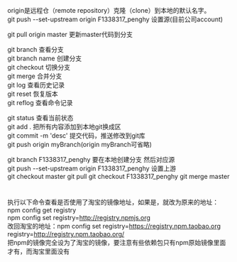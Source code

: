 origin是远程仓（remote repository）克隆（clone）到本地的默认名字。  
git push --set-upstream origin F1338317_penghy	设置源(目前公司account)  

git pull origin master	更新master代码到分支  

git branch       查看分支  
git branch name  创建分支  
git checkout     切换分支  
git merge 		 合并分支  
git log			 查看历史记录  
git reset		 恢复版本  
git reflog		 查看命令记录  

git status		 查看当前状态  
git add .		 把所有内容添加到本地git换成区  
git commit -m 'desc'	提交代码，推送修改到git库  
git push origin myBranch(origin myBranch可省略)  

git branch F1338317_penghy		要在本地创建分支  然后对应源  
git push --set-upstream origin F1338317_penghy		设置上游  
git checkout master		git pull	git checkout F1338317_penghy	git merge master  
# 
执行以下命令查看是否使用了淘宝的镜像地址，如果是，就改为原来的地址：  
npm config get registry  
npm config set registry=http://registry.npmjs.org  
改回淘宝的地址：npm config set registry=https://registry.npm.taobao.org   registry=http://registry.npm.taobao.org/  
把npm的镜像完全设为了淘宝的镜像，要注意有些依赖包只有npm原始镜像里面才有，而淘宝里面没有  
